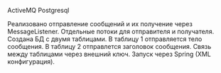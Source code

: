 ActiveMQ 
Postgresql

Реализовано отправление сообщений и их получение через MessageListener.
Отдельные потоки для отправителя и получателя.
Создана БД с двумя таблицами.
В таблицу 1 отправляется тело сообщения.
В таблицу 2 отправлется заголовок сообщения. 
Связь между таблицами через внешний ключ.
Запуск через Spring (XML конфигурация).
